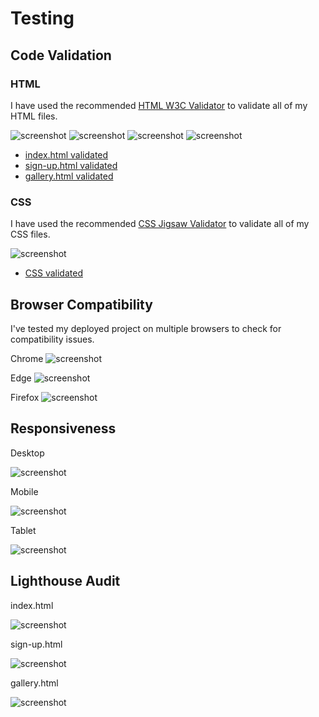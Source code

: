 # Testing

## Code Validation

### HTML

I have used the recommended [HTML W3C Validator](https://validator.w3.org) to validate all of my HTML files.

![screenshot](documentation/html-validated.png)
![screenshot](documentation/index.html.png)
![screenshot](documentation/sign-up.html.png)
![screenshot](documentation/gallery.html.png)

- [index.html validated](https://validator.w3.org/nu/?doc=https%3A%2F%2Fbriant-20.github.io%2Fthe-space-race%2Findex.html)
- [sign-up.html validated](https://validator.w3.org/nu/?doc=https%3A%2F%2Fbriant-20.github.io%2Fthe-space-race%2Fsign-up.html)
- [gallery.html validated](https://validator.w3.org/nu/?doc=https%3A%2F%2Fbriant-20.github.io%2Fthe-space-race%2Fgallery.html)

### CSS

I have used the recommended [CSS Jigsaw Validator](https://jigsaw.w3.org/css-validator) to validate all of my CSS files.

![screenshot](documentation/css-validated.png)

- [CSS validated](http://jigsaw.w3.org/css-validator/validator?lang=en&profile=css3svg&uri=https%3A%2F%2Fbriant-20.github.io%2Fthe-space-race&usermedium=all&vextwarning=&warning=1)

## Browser Compatibility

I've tested my deployed project on multiple browsers to check for compatibility issues.

Chrome
![screenshot](documentation/chrome.png)

Edge
![screenshot](documentation/edge.png)

Firefox
![screenshot](documentation/firefox.png)

## Responsiveness

Desktop

![screenshot](documentation/Desktop.png)

Mobile

![screenshot](documentation/mobile.png)

Tablet

![screenshot](documentation/tablet.png)

## Lighthouse Audit

index.html

![screenshot](documentation/lighthouse-index.png)

sign-up.html

![screenshot](documentation/lighthouse-sign-up.png)

gallery.html

![screenshot](documentation/lighthouse-gallery.png)

